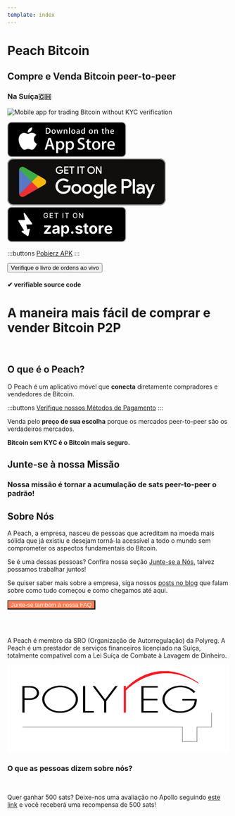 ```yaml
---
template: index
---
```


<!--[teaser]-->

# Peach Bitcoin

## Compre e Venda Bitcoin <span>peer-to-peer</span>

### Na Suíça🇨🇭

<div class="inner-wrap">

![Mobile app for trading Bitcoin without KYC verification](/img/phones.png)

<div>
  <div class="md:flex items-end">
    <a href="https://testflight.apple.com/join/wfSPFEWG"><img class="h-180px md:h-90px" src="/img/home/download-on-the-app-store.svg" alt="Download Bitcoin app on the App Store without KYC verification"></a>
    <a class="md:ml-4" href="https://play.google.com/store/apps/details?id=com.peachbitcoin.peach.mainnet"><img class="h-180px md:h-90px" src="/img/home/get-it-on-google-play.svg" alt="Get Bitcoin app on Google Play store without ID verification"></a>
    <a class="md:ml-4" href="https://zapstore.dev/download/"><img class="h-180px md:h-90px" src="/img/home/Get-it-on-zapstore.svg" alt="Get Bitcoin app on ZapStore store without ID verification"></a>
  </div>

:::buttons
[Pobierz APK](/pt/apk/)
:::

<button class="btn" id="customBtn" alt="Peachbitcoin P2P Orderbook, TOP NOKYC OrderBook, KycFree orderbook, Orderbook NOKYC" onclick="window.location.href='/pt/kycfree-orderbook'">Verifique o livro de ordens ao vivo</button>

</div>

</div>

#### ✔ verifiable source code

<!--[top]-->

# A maneira mais fácil de comprar e vender Bitcoin P2P

<br>

## O que é o Peach?

O Peach é um aplicativo móvel que **conecta** diretamente compradores e vendedores de Bitcoin.

:::buttons
[Verifique nossos Métodos de Pagamento](/pt/how-it-works/#available-payment-methods)
:::

Venda pelo **preço de sua escolha** porque os mercados peer-to-peer são os verdadeiros mercados.

**Bitcoin sem KYC é o Bitcoin mais seguro.**

<!--[mission]-->

## Junte-se à nossa Missão

### Nossa missão é tornar a acumulação de sats peer-to-peer o padrão!

<!--[about]-->

## Sobre Nós

A Peach, a empresa, nasceu de pessoas que acreditam na moeda mais sólida que já existiu e desejam torná-la acessível a todo o mundo sem comprometer os aspectos fundamentais do Bitcoin.

Se é uma dessas pessoas? Confira nossa seção [Junte-se a Nós](/pt/join-us/), talvez possamos trabalhar juntos!

Se quiser saber mais sobre a empresa, siga nossos [posts no blog](/blog/) que falam sobre como tudo começou e como chegamos até aqui.

<button class="btn" id="customBtn" style="background-color: #FF7A50; color: white;" alt="Junte-se também à nossa FAQ" onclick="window.location.href='/faqhome'">Junte-se também à nossa FAQ</button>

<br><br>

A Peach é membro da SRO (Organização de Autorregulação) da Polyreg. A Peach é um prestador de serviços financeiros licenciado na Suíça, totalmente compatível com a Lei Suíça de Combate à Lavagem de Dinheiro.

<div class="flex justify-center"><div class="w-1/2">

![Swiss regulated Bitcoin exchange certified by Polyreg](/img/home/polyreg.png)

</div></div>

### O que as pessoas dizem sobre nós?

<br>
<div id="ap-widget-container" class="ap-widget-container" prod_code="peach" show ="top" bg_color="#FFFFFF" review_bg_color = "#FFFFFF" text_color = "#000000"></div>

Quer ganhar 500 sats? Deixe-nos uma avaliação no Apollo seguindo [este link](https://heyapollo.com/invite-review?prod=peach) e você receberá uma recompensa de 500 sats!

